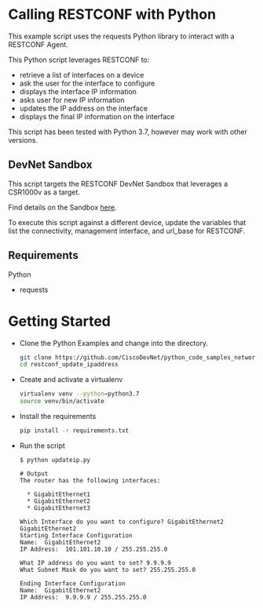 # Calling RESTCONF with Python 

This example script uses the requests Python library to interact with a RESTCONF Agent.  

This Python script leverages RESTCONF to: 
  - retrieve a list of interfaces on a device
  - ask the user for the interface to configure 
  - displays the interface IP information 
  - asks user for new IP information 
  - updates the IP address on the interface 
  - displays the final IP information on the interface 
  
This script has been tested with Python 3.7, however may work with other versions.  
    
## DevNet Sandbox 

This script targets the RESTCONF DevNet Sandbox that leverages a CSR1000v as a target.  

Find details on the Sandbox [here](https://developer.cisco.com/docs/sandbox/#!networking).

To execute this script against a different device, update the variables that list the connectivity, management interface, and url_base for RESTCONF.  
    
## Requirements

Python 

- requests

# Getting Started 

* Clone the Python Examples and change into the directory.  

    ```bash 
    git clone https://github.com/CiscoDevNet/python_code_samples_network
    cd restconf_update_ipaddress
    ```

* Create and activate a virtualenv 

    ```bash 
    virtualenv venv --python=python3.7
    source venv/bin/activate 
    ```
    
* Install the requirements 

    ```bash
    pip install -r requirements.txt
    ```

* Run the script

    ```
    $ python updateip.py

    # Output
    The router has the following interfaces:
    
      * GigabitEthernet1
      * GigabitEthernet2
      * GigabitEthernet3
    
    Which Interface do you want to configure? GigabitEthernet2
    GigabitEthernet2
    Starting Interface Configuration
    Name:  GigabitEthernet2
    IP Address:  101.101.10.10 / 255.255.255.0
    
    What IP address do you want to set? 9.9.9.9
    What Subnet Mask do you want to set? 255.255.255.0
    
    Ending Interface Configuration
    Name:  GigabitEthernet2
    IP Address:  9.9.9.9 / 255.255.255.0    
    ```

